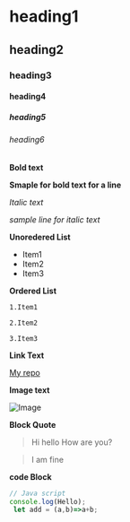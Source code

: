 # heading1
## heading2
### heading3
#### heading4
##### heading5
###### heading6

**Bold text**

**Smaple for bold text for a line**

*Italic text*

*sample line for italic text*

**Unoredered List**
- Item1
- Item2
- Item3
  
**Ordered List**

    1.Item1

    2.Item2

    3.Item3

  **Link Text**

  [My repo](https://github.com/Koushik-V26/Burnout_detector)

**Image text**

![Image](https://sl.bing.net/i2R6xrlDtQG)

**Block Quote**

>Hi  hello How are you?

> I am fine

**code Block**

```js
// Java script
console.log(Hello);
 let add = (a,b)=>a+b;